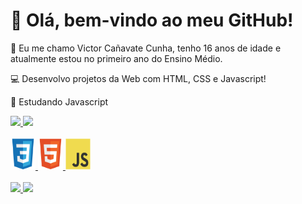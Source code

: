 <h1 style="font-weight: bold">👋 Olá, bem-vindo ao meu GitHub!</h1>

<p>👤 Eu me chamo Victor Cañavate Cunha, tenho 16 anos de idade e atualmente estou no primeiro ano do Ensino Médio.</p>
<p>💻 Desenvolvo projetos da Web com HTML, CSS e Javascript!</p>
<p>📖 Estudando Javascript</p>

<div align="left">
  <a href="https://github.com/victor-canavate">
  <img height="180em" src="https://github-readme-stats.vercel.app/api?username=victor-canavate&show_icons=true&theme=dark&include_all_commits=true&count_private=true"/>
  <img height="180em" src="https://github-readme-stats.vercel.app/api/top-langs/?username=victor-canavate&layout=compact&langs_count=7&theme=dark"/>
</div>

<br>

<div align="left">
  <img alt="CSS" width="40" height="50" src="https://raw.githubusercontent.com/devicons/devicon/master/icons/css3/css3-original.svg">
  <img alt="HTML" width="40" height="50" src="https://raw.githubusercontent.com/devicons/devicon/master/icons/html5/html5-original.svg">
  <img alt="Javascript" width="40" height="50" src="https://raw.githubusercontent.com/devicons/devicon/master/icons/javascript/javascript-original.svg">
</div>

<br>

<div align="left>
  <a href="https://www.linkedin.com/in/victor-ca%C3%B1avate-117398234"><img src="https://img.shields.io/badge/LinkedIn-0077B5?style=for-the-badge&logo=linkedin&logoColor=white">
  <a href="mailto:vcanavate06@gmail.com"><img src="https://img.shields.io/badge/Gmail-D14836?style=for-the-badge&logo=gmail&logoColor=white">
